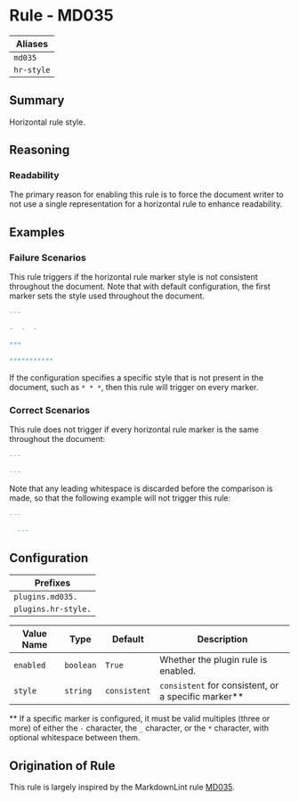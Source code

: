 # Rule - MD035

| Aliases |
| --- |
| `md035` |
| `hr-style` |

## Summary

Horizontal rule style.

## Reasoning

### Readability

The primary reason for enabling this rule is to force the document
writer to not use a single representation for a horizontal rule to
enhance readability.

## Examples

### Failure Scenarios

This rule triggers if the horizontal rule marker style is not consistent
throughout the document.  Note that with default configuration, the first
marker sets the style used throughout the document.

```Markdown
---

-  -  -

***

***********
```

If the configuration specifies a specific style that is not present in
the document, such as `* * *`, then this rule will trigger on every
marker.

### Correct Scenarios

This rule does not trigger if every horizontal rule marker is the
same throughout the document:

```Markdown
---

---
```

Note that any leading whitespace is discarded before the comparison
is made, so that the following example will not trigger this rule:

```Markdown
---

  ---
```

## Configuration

| Prefixes |
| --- |
| `plugins.md035.` |
| `plugins.hr-style.` |

| Value Name | Type | Default | Description |
| -- | -- | -- | -- |
| `enabled` | `boolean` | `True` | Whether the plugin rule is enabled. |
| `style` | `string` | `consistent` | `consistent` for consistent, or a specific marker** |

** If a specific marker is configured, it must be valid multiples (three or more) of either the
`-` character, the `_` character, or the `*` character, with optional whitespace between them.

## Origination of Rule

This rule is largely inspired by the MarkdownLint rule
[MD035](https://github.com/DavidAnson/markdownlint/blob/main/doc/Rules.md#md035---horizontal-rule-style).
